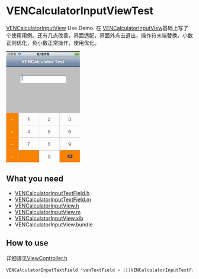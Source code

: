 VENCalculatorInputViewTest
===========
[VENCalculatorInputView](https://github.com/venmo/VENCalculatorInputView) Use Demo.
在 [VENCalculatorInputView](https://github.com/venmo/VENCalculatorInputView)基础上写了个使用用例。还有几点改善，界面适配，界面外点击退出，操作符末端替换，小数正则优化，负小数正常操作，使用优化。
   
<img src="result.png" height=300>  

What you need
---

* [VENCalculatorInputTextField.h](https://github.com/Ericfengshi/VENCalculatorInputViewTest/blob/master/VENCalculatorInputTextField.h)
* [VENCalculatorInputTextField.m](https://github.com/Ericfengshi/VENCalculatorInputViewTest/blob/master/VENCalculatorInputTextField.m)
* [VENCalculatorInputView.h](https://github.com/Ericfengshi/VENCalculatorInputViewTest/blob/master/VENCalculatorInputView.h)
* [VENCalculatorInputView.m](https://github.com/Ericfengshi/VENCalculatorInputViewTest/blob/master/VENCalculatorInputView.m)
* [VENCalculatorInputView.xib](https://github.com/Ericfengshi/VENCalculatorInputViewTest/blob/master/VENCalculatorInputView.xib)
* VENCalculatorInputView.bundle

How to use
---  
详细请见[ViewController.h](https://github.com/Ericfengshi/VENCalculatorInputViewTest/blob/master/VENCalculatorInputViewTest/ViewController.m)

```objective-c
VENCalculatorInputTextField *venTextField = [[[VENCalculatorInputTextField alloc] initWithFrame:frame] autorelease];
```


